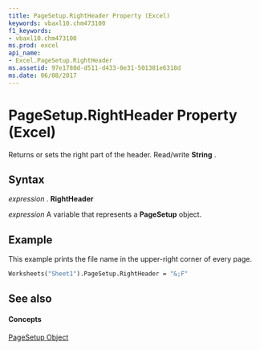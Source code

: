 ```yaml
---
title: PageSetup.RightHeader Property (Excel)
keywords: vbaxl10.chm473100
f1_keywords:
- vbaxl10.chm473100
ms.prod: excel
api_name:
- Excel.PageSetup.RightHeader
ms.assetid: 97e1780d-d511-d433-0e31-501381e6318d
ms.date: 06/08/2017
---
```



# PageSetup.RightHeader Property (Excel)

Returns or sets the right part of the header. Read/write  **String** .


## Syntax

 _expression_ . **RightHeader**

 _expression_ A variable that represents a **PageSetup** object.


## Example

This example prints the file name in the upper-right corner of every page.


```vb
Worksheets("Sheet1").PageSetup.RightHeader = "&;F"
```


## See also


#### Concepts


[PageSetup Object](Excel.PageSetup.md)

